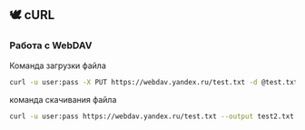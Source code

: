 ## 🕊️ cURL

### Работа с WebDAV

Команда загрузки файла
```sh
curl -u user:pass -X PUT https://webdav.yandex.ru/test.txt -d @test.txt -i
```

команда скачивания файла
```sh
curl -u user:pass https://webdav.yandex.ru/test.txt --output test2.txt
```
